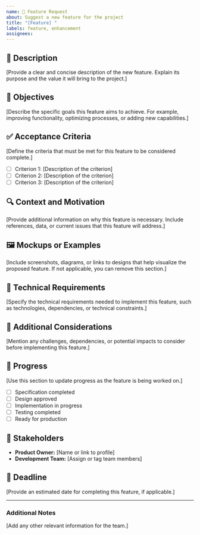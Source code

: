 ```yaml
---
name: 🚀 Feature Request
about: Suggest a new feature for the project
title: "[Feature] "
labels: feature, enhancement
assignees: 
---
```


## 📝 Description
[Provide a clear and concise description of the new feature. Explain its purpose and the value it will bring to the project.]

## 🎯 Objectives
[Describe the specific goals this feature aims to achieve. For example, improving functionality, optimizing processes, or adding new capabilities.]

## ✅ Acceptance Criteria
[Define the criteria that must be met for this feature to be considered complete.]
- [ ] Criterion 1: [Description of the criterion]
- [ ] Criterion 2: [Description of the criterion]
- [ ] Criterion 3: [Description of the criterion]

## 🔍 Context and Motivation
[Provide additional information on why this feature is necessary. Include references, data, or current issues that this feature will address.]

## 🖼️ Mockups or Examples
[Include screenshots, diagrams, or links to designs that help visualize the proposed feature. If not applicable, you can remove this section.]

## 🔧 Technical Requirements
[Specify the technical requirements needed to implement this feature, such as technologies, dependencies, or technical constraints.]

## 🚨 Additional Considerations
[Mention any challenges, dependencies, or potential impacts to consider before implementing this feature.]

## 🏁 Progress
[Use this section to update progress as the feature is being worked on.]
- [ ] Specification completed
- [ ] Design approved
- [ ] Implementation in progress
- [ ] Testing completed
- [ ] Ready for production

## 👫 Stakeholders
- **Product Owner:** [Name or link to profile]
- **Development Team:** [Assign or tag team members]

## 📅 Deadline
[Provide an estimated date for completing this feature, if applicable.]

---

### Additional Notes
[Add any other relevant information for the team.]
